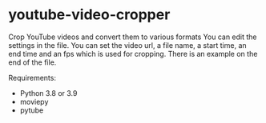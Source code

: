 # youtube-video-cropper
Crop YouTube videos and convert them to various formats
You can edit the settings in the file. You can set the video url, a file name, a start time, an end time and an fps which is used for cropping. There is an example on the end of the file.

Requirements:
- Python 3.8 or 3.9
- moviepy
- pytube
